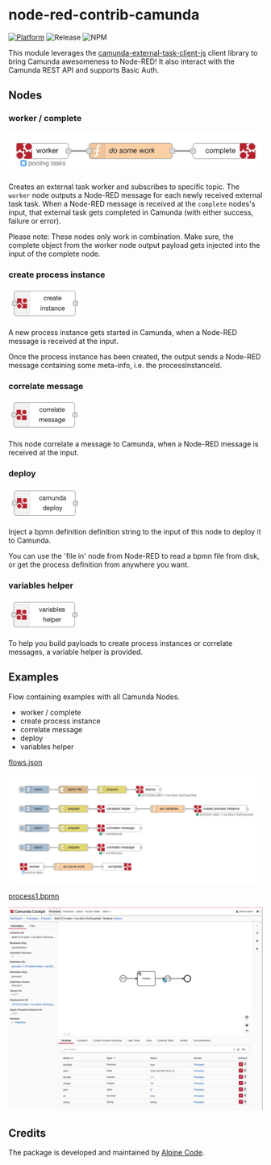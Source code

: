 # node-red-contrib-camunda

[![Platform](https://img.shields.io/badge/platform-Node--RED-red)](https://nodered.org)
![Release](https://img.shields.io/npm/v/@alpine-code/node-red-contrib-camunda.svg)
![NPM](https://img.shields.io/npm/dm/@alpine-code/node-red-contrib-camunda.svg)

This module leverages the [camunda-external-task-client-js](https://github.com/camunda/camunda-external-task-client-js) client library to bring Camunda awesomeness to Node-RED!
It also interact with the Camunda REST API and supports Basic Auth.

## Nodes

### worker / complete

![task-worker and complete node](docs/worker-complete.png)

Creates an external task worker and subscribes to specific topic. The `worker` node outputs a Node-RED message for each newly received external task task.
When a Node-RED message is received at the `complete` nodes's input, that external task gets completed in Camunda (with either success, failure or error).

Please note: These nodes only work in combination. Make sure, the complete object from the worker node output payload gets injected into the input of the complete node.

### create process instance

![workflow-instance node](docs/workflow-instance.png)

A new process instance gets started in Camunda, when a Node-RED message is received at the input.

Once the process instance has been created, the output sends a Node-RED message containing some meta-info, i.e. the processInstanceId.

### correlate message

![publish-message node](docs/publish-message.png)

This node correlate a message to Camunda, when a Node-RED message is received at the input.

### deploy

![deploy node](docs/deploy.png)

Inject a bpmn definition definition string to the input of this node to deploy it to Camunda.

You can use the 'file in' node from Node-RED to read a bpmn file from disk, or get the process definition from anywhere you want.

### variables helper

![variables-helper node](docs/variables-helper.png)

To help you build payloads to create process instances or correlate messages, a variable helper is provided.

## Examples

Flow containing examples with all Camunda Nodes.
- worker / complete
- create process instance
- correlate message
- deploy
- variables helper

[flows.json](docs/flows.json)

![Flow](docs/example-flow.png)

[process1.bpmn](docs/process1.bpmn)

![Process](docs/example-process.png)

## Credits

The package is developed and maintained by [Alpine Code](https://www.alpine-code.com/).


